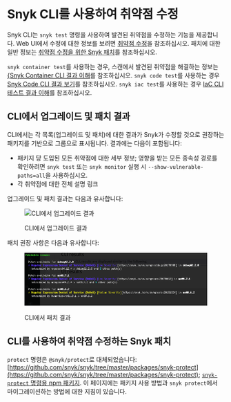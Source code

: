 # Snyk CLI를 사용하여 취약점 수정

Snyk CLI는 `snyk test` 명령을 사용하여 발견된 취약점을 수정하는 기능을 제공합니다. Web UI에서 수정에 대한 정보를 보려면 [취약점 수정](../../scan-with-snyk/snyk-open-source/manage-vulnerabilities/fix-your-vulnerabilities.md)을 참조하십시오. 패치에 대한 일반 정보는 [취약점 수정을 위한 Snyk 패치](../../scan-with-snyk/snyk-open-source/manage-vulnerabilities/snyk-patches-to-fix-vulnerabilities.md)를 참조하십시오.

`snyk container test`를 사용하는 경우, 스캔에서 발견된 취약점을 해결하는 정보는 [{Snyk Container CLI 결과 이해](snyk-cli-for-snyk-container/understand-snyk-container-cli-results.md)를 참조하십시오. `snyk code test`를 사용하는 경우 [Snyk Code CLI 결과 보기](snyk-cli-for-snyk-code/view-snyk-code-cli-results.md)를 참조하십시오. `snyk iac test`를 사용하는 경우 [IaC CLI 테스트 결과 이해](snyk-cli-for-iac/understand-the-iac-cli-test-results/)를 참조하십시오.

## CLI에서 업그레이드 및 패치 결과

CLI에서는 각 목록(업그레이드 및 패치)에 대한 결과가 Snyk가 수정할 것으로 권장하는 패키지를 기반으로 그룹으로 표시됩니다. 결과에는 다음이 포함됩니다:

* 패키지 당 도입된 모든 취약점에 대한 세부 정보; 영향을 받는 모든 종속성 경로를 확인하려면 `snyk test` 또는 `snyk monitor` 실행 시 `--show-vulnerable-paths=all`을 사용하십시오.
* 각 취약점에 대한 전체 설명 링크

업그레이드 및 패치 결과는 다음과 유사합니다:

<figure><img src="../../.gitbook/assets/image (17) (1) (1) (1) (1) (1) (1) (1) (1) (1) (1) (1) (1) (1) (1) (1) (1) (1) (1).png" alt="CLI에서 업그레이드 결과"><figcaption><p>CLI에서 업그레이드 결과</p></figcaption></figure>

패치 권장 사항은 다음과 유사합니다:

<figure><img src="../../.gitbook/assets/uuid-1afca091-a9a5-d42c-40b6-f48aa0e72584-en.png" alt="CLI에서 패치 결과"><figcaption><p>CLI에서 패치 결과</p></figcaption></figure>

## CLI를 사용하여 취약점 수정하는 Snyk 패치

`protect` 명령은 `@snyk/protect`로 대체되었습니다: [https://github.com/snyk/snyk/tree/master/packages/snyk-protect](https://github.com/snyk/snyk/tree/master/packages/snyk-protect); [`snyk-protect` 명령용 npm 패키지](https://www.npmjs.com/package/@snyk/protect). 이 페이지에는 패키지 사용 방법과 `snyk protect`에서 마이그레이션하는 방법에 대한 지침이 있습니다.